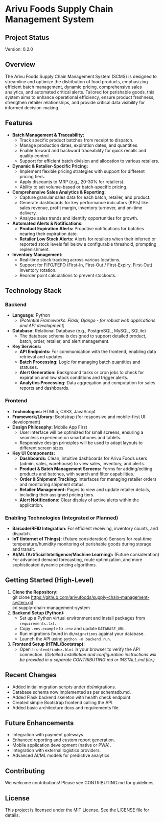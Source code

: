 # **Arivu Foods Supply Chain Management System**

## Project Status
Version: 0.2.0

## **Overview**

The Arivu Foods Supply Chain Management System (SCMS) is designed to streamline and optimize the distribution of food products, emphasizing efficient batch management, dynamic pricing, comprehensive sales analytics, and automated critical alerts. Tailored for perishable goods, this system aims to enhance operational efficiency, ensure product freshness, strengthen retailer relationships, and provide critical data visibility for informed decision-making.

## **Features**

* **Batch Management & Traceability:**  
  * Track specific product batches from receipt to dispatch.  
  * Manage production dates, expiration dates, and quantities.  
  * Enable forward and backward traceability for quick recalls and quality control.  
  * Support for efficient batch division and allocation to various retailers.  
* **Dynamic & Retailer-Specific Pricing:**  
  * Implement flexible pricing strategies with support for different pricing tiers.  
  * Apply discounts to MRP (e.g., 20-30% for retailers).  
  * Ability to set volume-based or batch-specific pricing.  
* **Comprehensive Sales Analytics & Reporting:**  
  * Capture granular sales data for each batch, retailer, and product.  
  * Generate dashboards for key performance indicators (KPIs) like sales revenue, profit margin, inventory turnover, and on-time delivery.  
  * Analyze sales trends and identify opportunities for growth.  
* **Automated Alerts & Notifications:**  
  * **Product Expiration Alerts:** Proactive notifications for batches nearing their expiration date.  
  * **Retailer Low Stock Alerts:** Alerts for retailers when their inferred or reported stock levels fall below a configurable threshold, prompting replenishment.  
* **Inventory Management:**  
  * Real-time stock tracking across various locations.  
  * Support for FIFO/FEFO (First-In, First-Out / First-Expiry, First-Out) inventory rotation.  
  * Reorder point calculations to prevent stockouts.

## **Technology Stack**

### **Backend**

* **Language:** Python  
  * *(Potential Frameworks: Flask, Django \- for robust web applications and API development)*  
* **Database:** Relational Database (e.g., PostgreSQL, MySQL, SQLite)  
  * The database schema is designed to support detailed product, batch, order, retailer, and alert management.  
* **Key Services:**  
  * **API Endpoints:** For communication with the frontend, enabling data retrieval and updates.  
  * **Batch Processing:** Logic for managing batch quantities and statuses.  
  * **Alert Generation:** Background tasks or cron jobs to check for expiration and low stock conditions and trigger alerts.  
  * **Analytics Processing:** Data aggregation and computation for sales reports and dashboards.

### **Frontend**

* **Technologies:** HTML5, CSS3, JavaScript  
* **Framework/Library:** Bootstrap (for responsive and mobile-first UI development)  
* **Design Philosophy:** Mobile App First  
  * User interface will be optimized for small screens, ensuring a seamless experience on smartphones and tablets.  
  * Responsive design principles will be used to adapt layouts to different screen sizes.  
* **Key UI Components:**  
  * **Dashboards:** Clean, intuitive dashboards for Arivu Foods users (admin, sales, warehouse) to view sales, inventory, and alerts.  
  * **Product & Batch Management Screens:** Forms for adding/editing products and batches, with search and filter capabilities.  
  * **Order & Shipment Tracking:** Interfaces for managing retailer orders and monitoring shipment status.  
  * **Retailer Management:** Pages to view and update retailer details, including their assigned pricing tiers.  
  * **Alert Notifications:** Clear display of active alerts within the application.

### **Enabling Technologies (Integrated or Planned)**

* **Barcode/RFID Integration:** For efficient receiving, inventory counts, and dispatch.  
* **IoT (Internet of Things):** (Future consideration) Sensors for real-time temperature/humidity monitoring of perishable goods during storage and transit.  
* **AI/ML (Artificial Intelligence/Machine Learning):** (Future consideration) For advanced demand forecasting, route optimization, and more sophisticated dynamic pricing algorithms.

## **Getting Started (High-Level)**

1. **Clone the Repository:**  
   git clone https://github.com/arivufoods/supply-chain-management-system.git  
   cd supply-chain-management-system
2. **Backend Setup (Python):**
   * Set up a Python virtual environment and install packages from `requirements.txt`.
   * Copy `.env.example` to `.env` and update `DATABASE_URL`.
   * Run migrations found in `db/migrations` against your database.
   * Launch the API using `python -m backend.run`.
3. **Frontend Setup (HTML/Bootstrap):**
   * Open `frontend/index.html` in your browser to verify the API connection.
*(Detailed installation and configuration instructions will be provided in a separate CONTRIBUTING.md or INSTALL.md file.)*

## Recent Changes
* Added initial migration scripts under db/migrations.
* Database schema now implemented as per schemadb.md.
* Added Flask backend skeleton with health check endpoint.
* Created simple Bootstrap frontend calling the API.
* Added basic architecture docs and requirements file.

## **Future Enhancements**

* Integration with payment gateways.  
* Enhanced reporting and custom report generation.  
* Mobile application development (native or PWA).  
* Integration with external logistics providers.  
* Advanced AI/ML models for predictive analytics.

## **Contributing**

We welcome contributions\! Please see CONTRIBUTING.md for guidelines.

## **License**

This project is licensed under the MIT License. See the LICENSE file for details.
